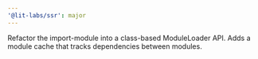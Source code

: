 ```yaml
---
'@lit-labs/ssr': major
---
```


Refactor the import-module into a class-based ModuleLoader API. Adds a module cache that tracks dependencies between modules.
